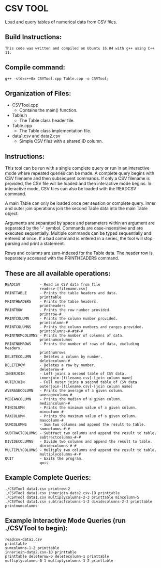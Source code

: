# CSV TOOL

Load and query tables of numerical data from CSV files.


## Build Instructions:

    This code was written and compiled on Ubuntu 16.04 with g++ using C++ 11.


## Compile command:

    g++ -std=c++0x CSVTool.cpp Table.cpp -o CSVTool;
    

## Organization of Files:

 - CSVTool.cpp 
     - Contains the main() function.
 - Table.h 
     - The Table class header file.
 - Table.cpp
     - The Table class implementation file.
 - data1.csv and data2.csv
     - Simple CSV files with a shared ID column.


## Instructions:

This tool can be run with a single complete query or run in an interactive mode where repeated queries can be made. A complete query begins with CSV filename and then subsequent commands. If only a CSV filename is provided, the CSV file will be loaded and then interactive mode begins. In interactive mode, CSV files can also be loaded with the READCSV command.

A main Table can only be loaded once per session or complete query. Inner and outer join operations join the second Table data into the main Table object.

Arguments are separated by space and parameters within an argument are separated by the '-' symbol. Commands are case-insensitive and are executed sequentially. Multiple commands can be typed sequentially and entered at once. If a bad command is entered in a series, the tool will stop parsing and print a statement.

Rows and columns are zero-indexed for the Table data. The header row is separately accessed with the PRINTHEADERS command.


## These are all available operations:

    READCSV         - Read in CSV data from file
                    readcsv-[filename.csv]
    PRINTTABLE      - Prints the table headers and data.
                    printtable
    PRINTHEADERS    - Prints the table headers.
                    printheaders
    PRINTROW        - Prints the row number provided.
                    printrow-#
    PRINTCOLUMN     - Prints the column number provided.
                    printcolumn-#
    PRINTCOLUMNS    - Prints the column numbers and ranges provided.
                    printcolumns-#-#t#-#
    PRINTNUMCOLUMNS - Prints the number of columns of data.
                    printnumcolumns
    PRINTNUMROWS    - Prints the number of rows of data, excluding headers.
                    printnumrows
    DELETECOLUMN    - Deletes a column by number.
                    deletecolumn-#
    DELETEROW       - Deletes a row by number.
                    deleterow-#
    INNERJOIN       - Left joins a second table of CSV data.
                    innerjoin-[filename.csv]-[join column name]
    OUTERJOIN       - Full outer joins a second table of CSV data.
                    outerjoin-[filename.csv]-[join column name]
    AVERAGECOLUMN   - Prints the average of a given column.
                    averagecolumn-#
    MEDIANCOLUMN    - Prints the median of a given column.
                    mediancolumn-#
    MINCOLUMN       - Prints the minimum value of a given column.
                    mincolumn-#
    MAXCOLUMN       - Prints the maximum value of a given column.
                    maxcolumn-#
    SUMCOLUMNS      - Sum two columns and append the result to table.
                    sumcolumns-#-#
    SUBTRACTCOLUMNS - Subtract two columns and append the result to table.
                    subtractcolumns-#-#
    DIVIDECOLUMNS   - Divide two columns and append the result to table.
                    dividecolumns-#-#
    MULTIPLYCOLUMNS - Multiply two columns and append the result to table.
                    multiplycolumns-#-#
    QUIT            - Exits the program.
                    quit


## Example Complete Queries:

    ./CSVTool data1.csv printrow-2
    ./CSVTool data1.csv innerjoin-data2.csv-ID printtable
    ./CSVTool data1.csv multiplycolumns-2-3 printtable mincolumn-5
    ./CSVTool data1.csv subtractcolumns-1-2 dividecolumns-2-3 printtable printnumcolumns


## Example Interactive Mode Queries (run ./CSVTool to begin):

    readcsv-data1.csv
    printtable
    sumcolumns-1-2 printtable
    innerjoin-data2.csv-ID printtable
    printtable deleterow-0 deletecolumn-1 printtable
    multiplycolumns-0-1 multiplycolumns-1-2 printtable